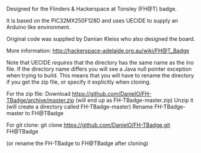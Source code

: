 Designed for the Flinders & Hackerspace at Tonsley (FH@T) badge.

It is based on the PIC32MX250F128D and uses UECIDE to supply an Arduino
like environment.

Original code was supplied by Damian Kleiss who also designed the board.

More information: http://hackerspace-adelaide.org.au/wiki/FH@T_Badge

Note that UECIDE *requires* that the directory has the same name as
the ino file. If the directory name differs you will see a Java null
pointer exception when trying to build. This means that you will have
to rename the directory if you get the zip file, or specify it
explicitly when cloning.

For the zip file:
Download https://github.com/DanielO/FH-TBadge/archive/master.zip (will
end up as FH-TBadge-master.zip)
Unzip it (will create a directory called FH-TBadge-master)
Rename FH-TBadge-master to FH@TBadge

For git clone:
git clone https://github.com/DanielO/FH-TBadge.git FH@TBadge

(or rename the FH-TBadge to FH@TBadge after cloning)
